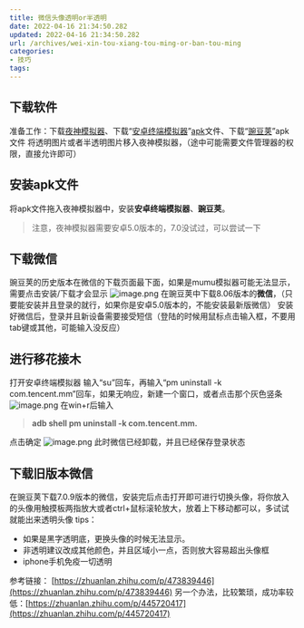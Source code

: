 ```yaml
---
title: 微信头像透明or半透明
date: 2022-04-16 21:34:50.282
updated: 2022-04-16 21:34:50.282
url: /archives/wei-xin-tou-xiang-tou-ming-or-ban-tou-ming
categories: 
- 技巧
tags: 
---
```


## 下载软件
准备工作：下载[夜神模拟器](https://www.yeshen.com/cn/download/fullPackage?formal)、下载“[安卓终端模拟器](https://f-droid.org/packages/jackpal.androidterm/)”[apk](https://f-droid.org/repo/jackpal.androidterm_72.apk)文件、下载“[豌豆荚](https://www.wandoujia.com/)”apk文件
将透明图片或者半透明图片移入夜神模拟器，（途中可能需要文件管理器的权限，直接允许即可）
## 安装apk文件
将apk文件拖入夜神模拟器中，安装**安卓终端模拟器**、**豌豆荚**。
> 注意，夜神模拟器需要安卓5.0版本的，7.0没试过，可以尝试一下

## 下载微信
豌豆荚的历史版本在微信的下载页面最下面，如果是mumu模拟器可能无法显示，需要点击安装/下载才会显示
![image.png](https://halo-1310118673.cos.ap-singapore.myqcloud.com/halo/blog/profile/1650114121426-2353b685-a9cb-4f7a-8b3e-3259ad52f746.png)
在豌豆荚中下载8.06版本的**微信**，（只要能安装并且登录的就行，如果你是安卓5.0版本的，不能安装最新版微信）
安装好微信后，登录并且新设备需要接受短信（登陆的时候用鼠标点击输入框，不要用tab键或其他，可能输入没反应）
## 进行移花接木
打开安卓终端模拟器
输入“su”回车，再输入“pm uninstall -k com.tencent.mm”回车，如果无响应，新建一个窗口，或者点击那个灰色竖条
 ![image.png](https://halo-1310118673.cos.ap-singapore.myqcloud.com/halo/blog/profile/1650113645387-b4816c1d-aa98-4a76-82e6-0b49e94eac3f.png)
在win+r后输入
> **adb shell pm uninstall -k com.tencent.mm.**

点击确定
![image.png](https://halo-1310118673.cos.ap-singapore.myqcloud.com/halo/blog/profile/1650113715862-a9ab8df0-474d-448c-b919-798950b46930.png)
此时微信已经卸载，并且已经保存登录状态
## 下载旧版本微信
在豌豆荚下载7.0.9版本的微信，安装完后点击打开即可进行切换头像，将你放入的头像用触摸板两指放大或者ctrl+鼠标滚轮放大，放着上下移动都可以，多试试就能出来透明头像
tips：

- 如果是黑字透明底，更换头像的时候无法显示。
- 非透明建议改成其他颜色，并且区域小一点，否则放大容易超出头像框
- iphone手机免疫一切透明	

参考链接：
[https://zhuanlan.zhihu.com/p/473839446](https://zhuanlan.zhihu.com/p/473839446)
另一个办法，比较繁琐，成功率较低：[https://zhuanlan.zhihu.com/p/445720417](https://zhuanlan.zhihu.com/p/445720417)
